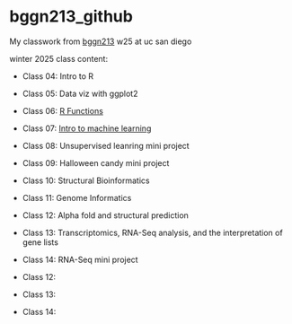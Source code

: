 # bggn213_github
My classwork from [bggn213](https://bioboot.github.io/bggn213_W25/) w25 at uc san diego

winter 2025 class content:

- Class 04: Intro to R

- Class 05: Data viz with ggplot2

- Class 06: [R Functions](https://github.com/kmostoller1/bggn213_github/blob/main/Class06/Class6.pdf)

- Class 07: [Intro to machine learning](https://github.com/kmostoller1/bggn213_github/blob/main/Class07/class07.pdf)

- Class 08: Unsupervised leanring mini project

- Class 09: Halloween candy mini project

- Class 10: Structural Bioinformatics

- Class 11: Genome Informatics

- Class 12: Alpha fold and structural prediction

- Class 13: Transcriptomics, RNA-Seq analysis, and the interpretation of gene lists

- Class 14: RNA-Seq mini project

- Class 12:

- Class 13:

- Class 14:
